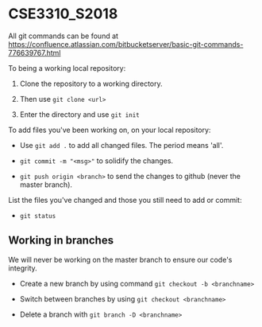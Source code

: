 # CSE3310_S2018

All git commands can be found at https://confluence.atlassian.com/bitbucketserver/basic-git-commands-776639767.html

To being a working local repository:


1. Clone the repository to a working directory.

2. Then use `git clone <url>`

3. Enter the directory and use `git init`


To add files you've been working on, on your local repository:

- Use `git add .` to add all changed files. The period means 'all'.

- `git commit -m "<msg>"` to solidify the changes.

- `git push origin <branch>` to send the changes to github (never the master branch).


List the files you've changed and those you still need to add or commit:

- `git status`

## Working in branches

We will never be working on the master branch to ensure our code's integrity.

- Create a new branch by using command `git checkout -b <branchname>`

- Switch between branches by using `git checkout <branchname>`

- Delete a branch with `git branch -D <branchname>`

